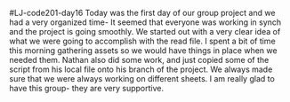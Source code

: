 #LJ-code201-day16
Today was the first day of our group project and we had a very organized time- It seemed that everyone was working in synch and the project is going smoothly. We started out with a very clear idea of what we were going to accomplish with the read file. I spent a bit of time this morning gathering assets so we would have things in place when we needed them. Nathan also did some work, and just copied some of the script from his local file onto his branch of the project. We always made sure that we were always working on different sheets. I am really glad to have this group- they are very supportive.
